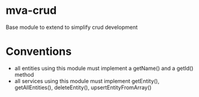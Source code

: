 mva-crud
========

Base module to extend to simplify crud development

Conventions
========
- all entities using this module must implement a getName() and a getId() method
- all services using this module must implement getEntity(), getAllEntities(), deleteEntity(), upsertEntityFromArray()